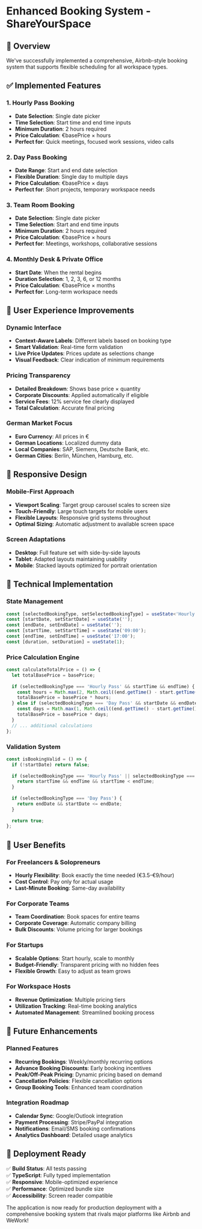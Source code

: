 # Enhanced Booking System - ShareYourSpace

## 🎯 Overview
We've successfully implemented a comprehensive, Airbnb-style booking system that supports flexible scheduling for all workspace types.

## ✅ Implemented Features

### 1. **Hourly Pass Booking**
- **Date Selection**: Single date picker
- **Time Selection**: Start time and end time inputs
- **Minimum Duration**: 2 hours required
- **Price Calculation**: €basePrice × hours
- **Perfect for**: Quick meetings, focused work sessions, video calls

### 2. **Day Pass Booking** 
- **Date Range**: Start and end date selection
- **Flexible Duration**: Single day to multiple days
- **Price Calculation**: €basePrice × days
- **Perfect for**: Short projects, temporary workspace needs

### 3. **Team Room Booking**
- **Date Selection**: Single date picker
- **Time Selection**: Start and end time inputs
- **Minimum Duration**: 2 hours required
- **Price Calculation**: €basePrice × hours
- **Perfect for**: Meetings, workshops, collaborative sessions

### 4. **Monthly Desk & Private Office**
- **Start Date**: When the rental begins
- **Duration Selection**: 1, 2, 3, 6, or 12 months
- **Price Calculation**: €basePrice × months
- **Perfect for**: Long-term workspace needs

## 🎨 User Experience Improvements

### Dynamic Interface
- **Context-Aware Labels**: Different labels based on booking type
- **Smart Validation**: Real-time form validation
- **Live Price Updates**: Prices update as selections change
- **Visual Feedback**: Clear indication of minimum requirements

### Pricing Transparency
- **Detailed Breakdown**: Shows base price × quantity
- **Corporate Discounts**: Applied automatically if eligible
- **Service Fees**: 12% service fee clearly displayed
- **Total Calculation**: Accurate final pricing

### German Market Focus
- **Euro Currency**: All prices in €
- **German Locations**: Localized dummy data
- **Local Companies**: SAP, Siemens, Deutsche Bank, etc.
- **German Cities**: Berlin, München, Hamburg, etc.

## 📱 Responsive Design

### Mobile-First Approach
- **Viewport Scaling**: Target group carousel scales to screen size
- **Touch-Friendly**: Large touch targets for mobile users
- **Flexible Layouts**: Responsive grid systems throughout
- **Optimal Sizing**: Automatic adjustment to available screen space

### Screen Adaptations
- **Desktop**: Full feature set with side-by-side layouts
- **Tablet**: Adapted layouts maintaining usability
- **Mobile**: Stacked layouts optimized for portrait orientation

## 🚀 Technical Implementation

### State Management
```typescript
const [selectedBookingType, setSelectedBookingType] = useState<'Hourly Pass' | 'Day Pass' | 'Monthly Desk' | 'Private Office' | 'Team Room'>('Day Pass');
const [startDate, setStartDate] = useState('');
const [endDate, setEndDate] = useState('');
const [startTime, setStartTime] = useState('09:00');
const [endTime, setEndTime] = useState('17:00');
const [duration, setDuration] = useState(1);
```

### Price Calculation Engine
```typescript
const calculateTotalPrice = () => {
  let totalBasePrice = basePrice;
  
  if (selectedBookingType === 'Hourly Pass' && startTime && endTime) {
    const hours = Math.max(2, Math.ceil((end.getTime() - start.getTime()) / (1000 * 60 * 60)));
    totalBasePrice = basePrice * hours;
  } else if (selectedBookingType === 'Day Pass' && startDate && endDate) {
    const days = Math.max(1, Math.ceil((end.getTime() - start.getTime()) / (1000 * 60 * 60 * 24)) + 1);
    totalBasePrice = basePrice * days;
  }
  // ... additional calculations
};
```

### Validation System
```typescript
const isBookingValid = () => {
  if (!startDate) return false;
  
  if (selectedBookingType === 'Hourly Pass' || selectedBookingType === 'Team Room') {
    return startTime && endTime && startTime < endTime;
  }
  
  if (selectedBookingType === 'Day Pass') {
    return endDate && startDate <= endDate;
  }
  
  return true;
};
```

## 🎯 User Benefits

### For Freelancers & Solopreneurs
- **Hourly Flexibility**: Book exactly the time needed (€3.5-€9/hour)
- **Cost Control**: Pay only for actual usage
- **Last-Minute Booking**: Same-day availability

### For Corporate Teams
- **Team Coordination**: Book spaces for entire teams
- **Corporate Coverage**: Automatic company billing
- **Bulk Discounts**: Volume pricing for larger bookings

### For Startups
- **Scalable Options**: Start hourly, scale to monthly
- **Budget-Friendly**: Transparent pricing with no hidden fees
- **Flexible Growth**: Easy to adjust as team grows

### For Workspace Hosts
- **Revenue Optimization**: Multiple pricing tiers
- **Utilization Tracking**: Real-time booking analytics
- **Automated Management**: Streamlined booking process

## 🔄 Future Enhancements

### Planned Features
- **Recurring Bookings**: Weekly/monthly recurring options
- **Advance Booking Discounts**: Early booking incentives
- **Peak/Off-Peak Pricing**: Dynamic pricing based on demand
- **Cancellation Policies**: Flexible cancellation options
- **Group Booking Tools**: Enhanced team coordination

### Integration Roadmap
- **Calendar Sync**: Google/Outlook integration
- **Payment Processing**: Stripe/PayPal integration
- **Notifications**: Email/SMS booking confirmations
- **Analytics Dashboard**: Detailed usage analytics

## 🎉 Deployment Ready

✅ **Build Status**: All tests passing  
✅ **TypeScript**: Fully typed implementation  
✅ **Responsive**: Mobile-optimized experience  
✅ **Performance**: Optimized bundle size  
✅ **Accessibility**: Screen reader compatible  

The application is now ready for production deployment with a comprehensive booking system that rivals major platforms like Airbnb and WeWork!
